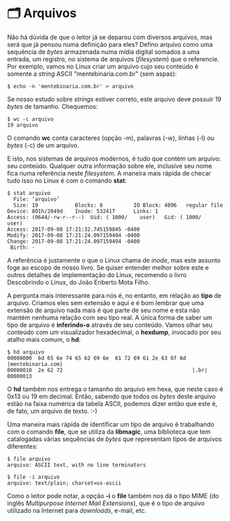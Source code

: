 # 🗂 Arquivos

Não há dúvida de que o leitor já se deparou com diversos arquivos, mas será que já pensou numa definição para eles? Defino arquivo como uma sequência de _bytes_ armazenada numa mídia digital somados a uma entrada, um registro, no sistema de arquivos \(_filesystem_\) que o referencie. Por exemplo, vamos no Linux criar um arquivo cujo seu conteúdo é somente a _string_ ASCII "mentebinaria.com.br" \(sem aspas\):

```text
$ echo -n 'mentebinaria.com.br' > arquivo
```

Se nosso estudo sobre _strings_ estiver correto, este arquivo deve possuir 19 _bytes_ de tamanho. Chequemos:

```text
$ wc -c arquivo
19 arquivo
```

O comando **wc** conta caracteres \(opção -m\), palavras \(-w\), linhas \(-l\) ou _bytes_ \(-c\) de um arquivo.

E isto, nos sistemas de arquivos modernos, é tudo que contém um arquivo: seu conteúdo. Qualquer outra informação sobre ele, inclusive seu nome fica numa referência neste _filesystem_. A maneira mais rápida de checar tudo isso no Linux é com o comando **stat**:

```text
$ stat arquivo
  File: ‘arquivo’
  Size: 19            Blocks: 8          IO Block: 4096   regular file
Device: 801h/2049d    Inode: 532417      Links: 1
Access: (0644/-rw-r--r--)  Uid: ( 1000/    user)   Gid: ( 1000/    user)
Access: 2017-09-08 17:21:32.745159845 -0400
Modify: 2017-09-08 17:21:24.097159494 -0400
Change: 2017-09-08 17:21:24.097159494 -0400
 Birth: -
```

A referência é justamente o que o Linux chama de _inode_, mas este assunto foge ao escopo de nosso livro. Se quiser entender melhor sobre este e outros detalhes de implementação do Linux, recomendo o livro Descobrindo o Linux, do João Eriberto Mota Filho.

A pergunta mais interessante para nós é, no entanto, em relação ao **tipo** de arquivo. Criamos eles sem extensão e aqui e é bom lembrar que uma extensão de arquivo nada mais é que parte de seu nome e esta não mantém nenhuma relação com seu tipo real. A única forma de saber um tipo de arquivo é **inferindo-o** através de seu conteúdo. Vamos olhar seu conteúdo com um visualizador hexadecimal, o **hexdump**, invocado por seu atalho mais comum, o **hd**:

```text
$ hd arquivo
00000000  6d 65 6e 74 65 62 69 6e  61 72 69 61 2e 63 6f 6d  |mentebinaria.com|
00000010  2e 62 72                                          |.br|
00000013
```

O **hd** também nos entrega o tamanho do arquivo em hexa, que neste caso é 0x13 ou 19 em decimal. Então, sabendo que todos os _bytes_ deste arquivo estão na faixa numérica da tabela ASCII, podemos dizer então que este é, de fato, um arquivo de texto. :-\)

Uma maneira mais rápida de identificar um tipo de arquivo é trabalhando com o comando **file**, que se utiliza da **libmagic**, uma biblioteca que tem catalogadas várias sequências de _bytes_ que representam tipos de arquivos diferentes:

```text
$ file arquivo
arquivo: ASCII text, with no line terminators

$ file -i arquivo
arquivo: text/plain; charset=us-ascii
```

Como o leitor pode notar, a opção **-i** o **file** também nos dá o tipo MIME \(do inglês _Multipurpose Internet Mail Extensions_\), que é o tipo de arquivo utilizado na Internet para _downloads_, e-mail, etc.

